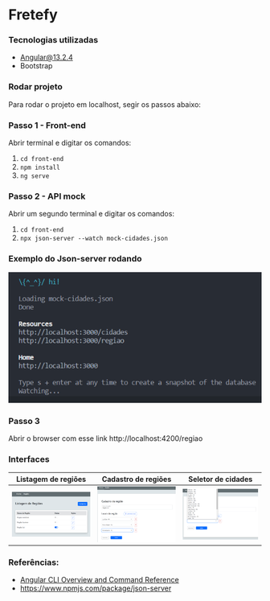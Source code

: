 # Fretefy

### Tecnologias utilizadas 
- Angular@13.2.4
- Bootstrap

### Rodar projeto 

Para rodar o projeto em localhost, segir os passos abaixo:
### Passo 1 - Front-end
Abrir terminal e digitar os comandos:
1. `cd front-end`
2. `npm install`
3. `ng serve`
### Passo 2 - API mock
Abrir um segundo terminal e digitar os comandos:
1. `cd front-end`
2. `npx json-server --watch mock-cidades.json`
### Exemplo do Json-server rodando

![Json-server](assets/print-json-server.png)
### Passo 3 
Abrir o browser com esse link http://localhost:4200/regiao

### Interfaces


| Listagem de regiões | Cadastro de regiões | Seletor de cidades |
|:-------------:|:-------------:|:-------------:|
|<img width="400" alt="Nome imagem" src="front-end/src/assets/img/listaRegioes.png">|<img width="400" alt="Nome imagem" src="front-end/src/assets/img/cadastroRegiao.png">|<img width="400" alt="Nome imagem" src="front-end/src/assets/img/seletorCidades.png">|

### Referências:

- [Angular CLI Overview and Command Reference](https://angular.io/cli)
- https://www.npmjs.com/package/json-server
